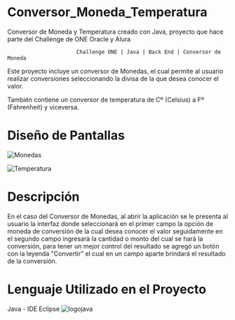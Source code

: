 # Conversor_Moneda_Temperatura
Conversor de Moneda y Temperatura creado con Java, proyecto que hace parte del Challenge de ONE Oracle y Alura

                          Challenge ONE | Java | Back End | Conversor de Moneda
                
Este proyecto incluye un conversor de Monedas, el cual permite al usuario realizar conversiones seleccionando la divisa de la que desea conocer el valor. 

También contiene un conversor de temperatura de Cº (Celsius) a Fº (Fahrenheit) y viceversa.

# Diseño de Pantallas

![Monedas](https://github.com/StefP23/Conversor_Moneda_Temperatura/assets/129789183/3ed0678d-2644-43a4-aff1-2c377a3e85c2)

![Temperatura](https://github.com/StefP23/Conversor_Moneda_Temperatura/assets/129789183/5447ff60-1f6d-443a-bcde-bb69cebfb4a7)

# Descripción

En el caso del Conversor de Monedas, al abrir la aplicación se le presenta al usuario la interfaz donde seleccionará en el primer campo la opción de moneda de conversión de la cual desea conocer el valor seguidamente en el segundo campo ingresarà la cantidad o monto del cual se hará la conversión, para tener un mejor control del resultado se agregó un botón con la leyenda "Convertir" el cual en un campo aparte brindará el resultado de la conversión.

# Lenguaje Utilizado en el Proyecto

Java - IDE Eclipse
![logojava](https://github.com/StefP23/Conversor_Moneda_Temperatura/assets/129789183/966d17b2-cd2c-4676-9f4e-b1d4c357fddd)



